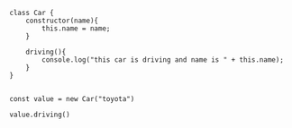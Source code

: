     class Car { 
        constructor(name){
            this.name = name;
        }
    
        driving(){
            console.log("this car is driving and name is " + this.name);
        }
    }
    
    
    const value = new Car("toyota")
    
    value.driving()

